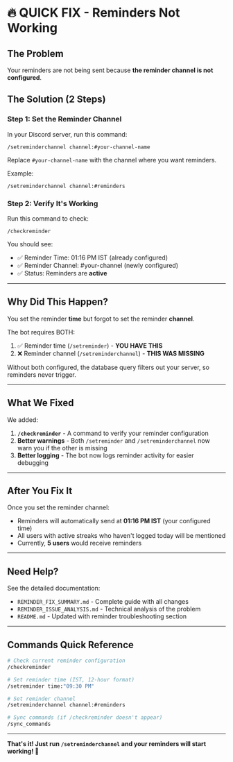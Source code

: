 # 🔥 QUICK FIX - Reminders Not Working

## The Problem
Your reminders are not being sent because **the reminder channel is not configured**.

## The Solution (2 Steps)

### Step 1: Set the Reminder Channel
In your Discord server, run this command:
```
/setreminderchannel channel:#your-channel-name
```
Replace `#your-channel-name` with the channel where you want reminders.

Example:
```
/setreminderchannel channel:#reminders
```

### Step 2: Verify It's Working
Run this command to check:
```
/checkreminder
```

You should see:
- ✅ Reminder Time: 01:16 PM IST (already configured)
- ✅ Reminder Channel: #your-channel (newly configured)
- ✅ Status: Reminders are **active**

---

## Why Did This Happen?

You set the reminder **time** but forgot to set the reminder **channel**.

The bot requires BOTH:
1. ✅ Reminder time (`/setreminder`) - **YOU HAVE THIS**
2. ❌ Reminder channel (`/setreminderchannel`) - **THIS WAS MISSING**

Without both configured, the database query filters out your server, so reminders never trigger.

---

## What We Fixed

We added:
1. **`/checkreminder`** - A command to verify your reminder configuration
2. **Better warnings** - Both `/setreminder` and `/setreminderchannel` now warn you if the other is missing
3. **Better logging** - The bot now logs reminder activity for easier debugging

---

## After You Fix It

Once you set the reminder channel:
- Reminders will automatically send at **01:16 PM IST** (your configured time)
- All users with active streaks who haven't logged today will be mentioned
- Currently, **5 users** would receive reminders

---

## Need Help?

See the detailed documentation:
- `REMINDER_FIX_SUMMARY.md` - Complete guide with all changes
- `REMINDER_ISSUE_ANALYSIS.md` - Technical analysis of the problem
- `README.md` - Updated with reminder troubleshooting section

---

## Commands Quick Reference

```bash
# Check current reminder configuration
/checkreminder

# Set reminder time (IST, 12-hour format)
/setreminder time:"09:30 PM"

# Set reminder channel
/setreminderchannel channel:#reminders

# Sync commands (if /checkreminder doesn't appear)
/sync_commands
```

---

**That's it! Just run `/setreminderchannel` and your reminders will start working! 🎉**
